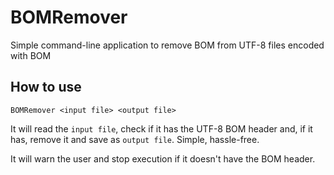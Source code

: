 # BOMRemover
Simple command-line application to remove BOM from UTF-8 files encoded with BOM

## How to use

`
BOMRemover <input file> <output file>
`

It will read the `input file`, check if it has the UTF-8 BOM header and, if it has, remove it and save as `output file`.
Simple, hassle-free.

It will warn the user and stop execution if it doesn't have the BOM header.
